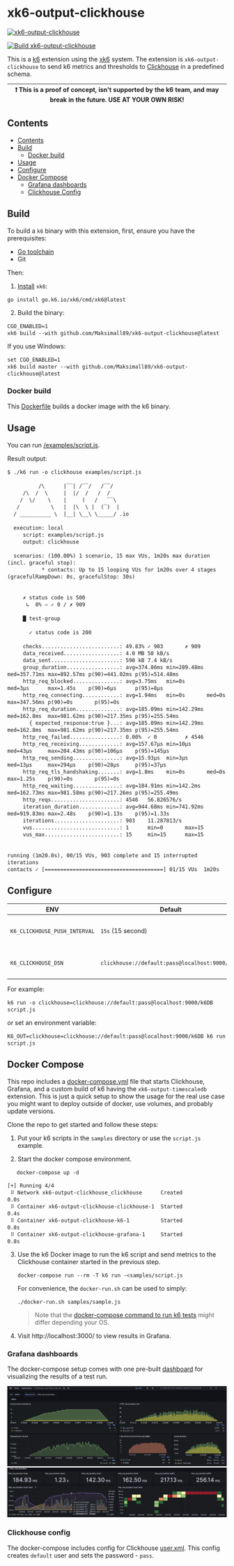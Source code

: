 # xk6-output-clickhouse
[<img alt="xk6-output-clickhouse" width="400px" src="https://clickhouse.com/images/ch_gh_logo_rounded.png" />](https://clickhouse.com)

[![Build xk6-output-clickhouse](https://github.com/Maksimall89/xk6-output-clickhouse/actions/workflows/go.yml/badge.svg)](https://github.com/Maksimall89/xk6-output-clickhouse/actions/workflows/go.yml)

This is a [k6](https://go.k6.io/k6) extension using the [xk6](https://github.com/grafana/xk6) system.
The extension is `xk6-output-clickhouse` to send k6 metrics and thresholds to [Clickhouse](https://clickhouse.com) in a predefined schema.

| :exclamation: This is a proof of concept, isn't supported by the k6 team, and may break in the future. USE AT YOUR OWN RISK! |
|------|

## Contents
- [Contents](#contents)
- [Build](#build)
    * [Docker build](#docker-build)
- [Usage](#usage)
- [Configure](#configure)
- [Docker Compose](#docker-compose)
    * [Grafana dashboards](#grafana-dashboards)
    * [Clickhouse Config](#clickhouse-config)

## Build

To build a `k6` binary with this extension, first, ensure you have the prerequisites:

- [Go toolchain](https://go101.org/article/go-toolchain.html)
- Git

Then:

1. [Install](https://github.com/grafana/xk6) `xk6`:

  ```shell
  go install go.k6.io/xk6/cmd/xk6@latest
  ```

2. Build the binary:

  ```shell
  CGO_ENABLED=1
  xk6 build --with github.com/Maksimall89/xk6-output-clickhouse@latest
  ```

If you use Windows:

```shell
set CGO_ENABLED=1
xk6 build master --with github.com/Maksimall89/xk6-output-clickhouse@latest
```
### Docker build

This [Dockerfile](./Dockerfile) builds a docker image with the k6 binary.

## Usage

You can run [/examples/script.js](/examples/script.js).

Result output:

```shell
$ ./k6 run -o clickhouse examples/script.js                                       

          /\      |‾‾| /‾‾/   /‾‾/   
     /\  /  \     |  |/  /   /  /    
    /  \/    \    |     (   /   ‾‾\  
   /          \   |  |\  \ |  (‾)  | 
  / __________ \  |__| \__\ \_____/ .io

  execution: local
     script: examples/script.js
     output: clickhouse

  scenarios: (100.00%) 1 scenario, 15 max VUs, 1m20s max duration (incl. graceful stop):
           * contacts: Up to 15 looping VUs for 1m20s over 4 stages (gracefulRampDown: 0s, gracefulStop: 30s)


     ✗ status code is 500
      ↳  0% — ✓ 0 / ✗ 909

     █ test-group

       ✓ status code is 200

     checks.........................: 49.83% ✓ 903       ✗ 909 
     data_received..................: 4.0 MB 50 kB/s
     data_sent......................: 590 kB 7.4 kB/s
     group_duration.................: avg=374.86ms min=289.48ms med=357.71ms max=892.57ms p(90)=441.02ms p(95)=514.48ms
     http_req_blocked...............: avg=3.75ms   min=0s       med=3µs      max=1.45s    p(90)=6µs      p(95)=8µs     
     http_req_connecting............: avg=1.94ms   min=0s       med=0s       max=347.56ms p(90)=0s       p(95)=0s      
     http_req_duration..............: avg=185.09ms min=142.29ms med=162.8ms  max=981.62ms p(90)=217.35ms p(95)=255.54ms
       { expected_response:true }...: avg=185.09ms min=142.29ms med=162.8ms  max=981.62ms p(90)=217.35ms p(95)=255.54ms
     http_req_failed................: 0.00%  ✓ 0         ✗ 4546
     http_req_receiving.............: avg=157.67µs min=10µs     med=43µs     max=204.43ms p(90)=106µs    p(95)=145µs   
     http_req_sending...............: avg=15.93µs  min=3µs      med=13µs     max=294µs    p(90)=28µs     p(95)=37µs    
     http_req_tls_handshaking.......: avg=1.8ms    min=0s       med=0s       max=1.25s    p(90)=0s       p(95)=0s      
     http_req_waiting...............: avg=184.91ms min=142.2ms  med=162.73ms max=981.58ms p(90)=217.26ms p(95)=255.49ms
     http_reqs......................: 4546   56.826576/s
     iteration_duration.............: avg=944.68ms min=741.92ms med=919.83ms max=2.48s    p(90)=1.13s    p(95)=1.33s   
     iterations.....................: 903    11.287813/s
     vus............................: 1      min=0       max=15
     vus_max........................: 15     min=15      max=15


running (1m20.0s), 00/15 VUs, 903 complete and 15 interrupted iterations
contacts ✓ [======================================] 01/15 VUs  1m20s
```

## Configure

| ENV                         | Default                                       | Description                                                                                                        |
|-----------------------------|-----------------------------------------------|--------------------------------------------------------------------------------------------------------------------|
| `K6_CLICKHOUSE_PUSH_INTERVAL` | `15s` (15 second)                               | The flush's frequency of the `k6` metrics. |
| `K6_CLICKHOUSE_DSN`           | `clickhouse://default:pass@localhost:9000/k6DB` | The [Clickhouse Connection string](https://clickhouse.com/docs/en/integrations/sql-clients/cli#connection_string). |

For example:

```shell
k6 run -o clickhouse=clickhouse://default:pass@localhost:9000/k6DB script.js
```

or set an environment variable:

```shell
K6_OUT=clickhouse=clickhouse://default:pass@localhost:9000/k6DB k6 run script.js
```

## Docker Compose

This repo includes a [docker-compose.yml](./docker-compose.yml) file that starts Clickhouse, Grafana, and a custom build of k6 having the `xk6-output-timescaledb` extension.  This is just a quick setup to show the usage for the real use case you might want to deploy outside of docker, use volumes, and probably update versions.

Clone the repo to get started and follow these steps:

1. Put your k6 scripts in the `samples` directory or use the `script.js` example.

3. Start the docker compose environment.

```shell
   docker-compose up -d
```

```shell
[+] Running 4/4
 ⠿ Network xk6-output-clickhouse_clickhouse      Created                                                        0.0s
 ⠿ Container xk6-output-clickhouse-clickhouse-1  Started                                                        0.4s
 ⠿ Container xk6-output-clickhouse-k6-1          Started                                                        0.8s
 ⠿ Container xk6-output-clickhouse-grafana-1     Started                                                        0.8s
```

3. Use the k6 Docker image to run the k6 script and send metrics to the Clickhouse container started in the previous step.

    ```shell
    docker-compose run --rm -T k6 run -<samples/script.js
    ```

   For convenience, the `docker-run.sh` can be used to simply:

    ```shell
    ./docker-run.sh samples/sample.js
    ```

   > Note that the [docker-compose command to run k6 tests](https://k6.io/docs/getting-started/running-k6/) might differ depending your OS.

5. Visit http://localhost:3000/ to view results in Grafana.

### Grafana dashboards

The docker-compose setup comes with one pre-built [dashboard](./grafana/dashboards/Clickhouse%20Load%20Testing%20Results.json) for visualizing the results of a test run.

![Dashboard of test runs](./images/dashboard-1.png)
![Dashboard of test result](./images/dashboard-2.png)

### Clickhouse config

The docker-compose includes config for Clickhouse [user.xml](./clickhouse/users.xml). This config creates `default` user and sets the password - `pass`.